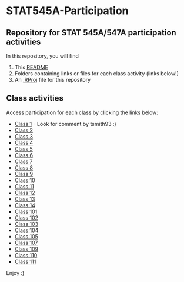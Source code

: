# STAT545A-Participation
## Repository for STAT 545A/547A participation activities

In this repository, you will find 

1. This [README](https://github.com/tsmith93/STAT545A-Participation/blob/master/README.md)
2. Folders containing links or files for each class activity (links below!)
3. An [.RProj](https://github.com/tsmith93/STAT545A-Participation/blob/master/STAT545A-Participation.Rproj) file for this repository

## Class activities
Access participation for each class by clicking the links below:

- [Class 1](https://github.com/STAT545-UBC/Discussion-Internal/issues/2) - Look for comment by tsmith93 :)
- [Class 2](https://github.com/tsmith93/STAT545A-Participation)
- [Class 3](https://github.com/tsmith93/STAT545A-Participation/blob/master/Class3/cm003-exercise-R.R)
- [Class 4](https://github.com/tsmith93/STAT545A-Participation/blob/master/Class4/cm004-exercise-df.rmd)
- [Class 5](https://github.com/tsmith93/STAT545A-Participation/blob/master/Class5/cm005-exercise.md)
- [Class 6](https://github.com/tsmith93/STAT545A-Participation/blob/master/Class%206/cm006-exercise.Rmd)
- [Class 7](https://github.com/tsmith93/STAT545A-Participation/blob/master/Class%207/cm007-exercise.md)
- [Class 8](https://github.com/tsmith93/STAT545A-Participation/blob/master/Class%208/cm008-exercise.Rmd)
- [Class 9](https://github.com/tsmith93/STAT545A-Participation/blob/master/Class%209/cm009.Rmd)
- [Class 10](https://github.com/tsmith93/STAT545A-Participation/blob/master/Class%2010/cm010-exercise.Rmd)
- [Class 11](https://github.com/tsmith93/STAT545A-Participation/blob/master/Class%2011/cm011-exercise.Rmd)
- [Class 12](https://github.com/tsmith93/STAT545A-Participation/blob/master/Class%2012/cm012-exercise.Rmd)
- [Class 13](https://github.com/tsmith93/STAT545A-Participation/blob/master/Class%2013/cm013-exercise.Rmd)
- [Class 14](https://github.com/tsmith93/STAT545A-Participation/tree/master/Class%2014)
- [Class 101](https://github.com/tsmith93/STAT545A-Participation/tree/master/Class%20101)
- [Class 102](https://github.com/tsmith93/STAT545A-Participation/tree/master/Class%20102)
- [Class 103](https://github.com/tsmith93/STAT545A-Participation/tree/master/Class%20103)
- [Class 104](https://github.com/tsmith93/STAT545A-Participation/tree/master/Class%20104)
- [Class 105](https://github.com/tsmith93/STAT545A-Participation/tree/master/Class%20105)
- [Class 107](https://github.com/tsmith93/STAT545A-Participation/tree/master/Class%20107)
- [Class 109](https://github.com/tsmith93/STAT545A-Participation/tree/master/Class%20109)
- [Class 110](https://github.com/tsmith93/STAT545A-Participation/tree/master/Class%20110)
- [Class 111](https://github.com/tsmith93/STAT545A-Participation/tree/master/Class%20111)


Enjoy :)
